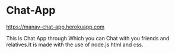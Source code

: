 # Chat-App
 https://manav-chat-app.herokuapp.com
 
 This is Chat App through Which you can Chat with you friends and relatives.It is made with the use of node.js html and css.
 
 
 
